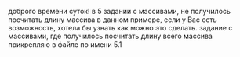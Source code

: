 доброго времени суток! 
в 5 задании с массивами, не получилось посчитать длину массива в данном примере, если у Вас есть возможность, хотела бы узнать как можно это сделать. 
задание с массивами, где получилось посчитать длину всего массива прикрепляю в файле по имени 5.1
